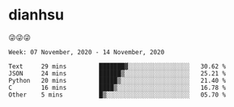 
# dianhsu

:stuck_out_tongue_winking_eye::stuck_out_tongue_winking_eye::stuck_out_tongue_winking_eye:

<!--START_SECTION:waka-->
```text
Week: 07 November, 2020 - 14 November, 2020

Text     29 mins         ███████▓░░░░░░░░░░░░░░░░░   30.62 % 
JSON     24 mins         ██████▒░░░░░░░░░░░░░░░░░░   25.21 % 
Python   20 mins         █████▒░░░░░░░░░░░░░░░░░░░   21.40 % 
C        16 mins         ████▒░░░░░░░░░░░░░░░░░░░░   16.78 % 
Other    5 mins          █▒░░░░░░░░░░░░░░░░░░░░░░░   05.70 % 
```
<!--END_SECTION:waka-->
